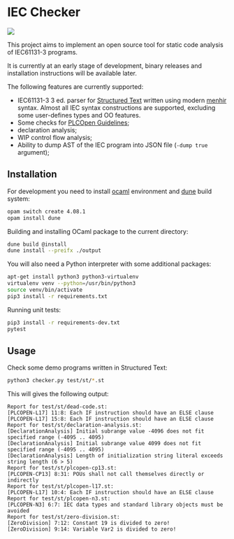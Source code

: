 # IEC Checker

![](https://github.com/jubnzv/iec-checker/workflows/Unit%20tests/badge.svg)

This project aims to implement an open source tool for static code analysis of IEC61131-3 programs.

It is currently at an early stage of development, binary releases and installation instructions will be available later.

The following features are currently supported:
+ IEC61131-3 3 ed. parser for [Structured Text](https://en.wikipedia.org/wiki/Structured_text) written using modern [menhir](http://gallium.inria.fr/~fpottier/menhir/) syntax. Almost all IEC syntax constructions are supported, excluding some user-defines types and OO features.
+ Some checks for [PLCOpen Guidelines](https://plcopen.org/software-construction-guidelines);
+ declaration analysis;
+ WIP control flow analysis;
+ Ability to dump AST of the IEC program into JSON file (`-dump true` argument);

## Installation

For development you need to install [ocaml](https://ocaml.org/docs/install.html) environment and [dune](https://dune.readthedocs.io/en/stable/quick-start.html) build system:
```bash
opam switch create 4.08.1
opam install dune
```

Building and installing OCaml package to the current directory:
```bash
dune build @install
dune install --preifx ./output
```

You will also need a Python interpreter with some additional packages:
```bash
apt-get install python3 python3-virtualenv
virtualenv venv --python=/usr/bin/python3
source venv/bin/activate
pip3 install -r requirements.txt
```

Running unit tests:
```bash
pip3 install -r requirements-dev.txt
pytest
```

## Usage

Check some demo programs written in Structured Text:
```bash
python3 checker.py test/st/*.st
```

This will gives the following output:
```
Report for test/st/dead-code.st:
[PLCOPEN-L17] 11:8: Each IF instruction should have an ELSE clause
[PLCOPEN-L17] 15:8: Each IF instruction should have an ELSE clause
Report for test/st/declaration-analysis.st:
[DeclarationAnalysis] Initial subrange value -4096 does not fit specified range (-4095 .. 4095)
[DeclarationAnalysis] Initial subrange value 4099 does not fit specified range (-4095 .. 4095)
[DeclarationAnalysis] Length of initialization string literal exceeds string length (6 > 5)
Report for test/st/plcopen-cp13.st:
[PLCOPEN-CP13] 8:31: POUs shall not call themselves directly or indirectly
Report for test/st/plcopen-l17.st:
[PLCOPEN-L17] 10:4: Each IF instruction should have an ELSE clause
Report for test/st/plcopen-n3.st:
[PLCOPEN-N3] 6:7: IEC data types and standard library objects must be avoided
Report for test/st/zero-division.st:
[ZeroDivision] 7:12: Constant 19 is divided to zero!
[ZeroDivision] 9:14: Variable Var2 is divided to zero!
```
